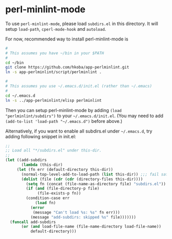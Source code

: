 perl-minlint-mode
====================

To use `perl-minlint-mode`, please load `subdirs.el` in this directory.
It will setup `load-path`, `cperl-mode-hook` and `autoload`.

For now, recommended way to install perl-minlint-mode is

```sh
#
# This assumes you have ~/bin in your $PATH
#
cd ~/bin
git clone https://github.com/hkoba/app-perlminlint.git
ln -s app-perlminlint/script/perlminlint .

#
# This assumes you use ~/.emacs.d/init.el (rather than ~/.emacs)
#
cd ~/.emacs.d
ln -s ../app-perlminlint/elisp perlminlint
```

Then you can setup perl-minlint-mode by adding `(load "perlminlint/subdirs")`
to your `~/.emacs.d/init.el`.
(You may need to add `(add-to-list 'load-path "~/.emacs.d")` before above.)

Alternatively, if you want to enable all subdirs.el under `~/.emacs.d`,
try adding following snippet in init.el:

```lisp
;;
;; Load all "*/subdirs.el" under this-dir.
;;
(let ((add-subdirs
       (lambda (this-dir)
	 (let (fn err (default-directory this-dir))
	   (normal-top-level-add-to-load-path (list this-dir)) ;;; fail safe.
	   (dolist (file (cdr (cdr (directory-files this-dir))))
	     (setq fn (concat (file-name-as-directory file) "subdirs.el"))
	     (if (and (file-directory-p file)
		      (file-exists-p fn))
		 (condition-case err
		     (load fn)
		   (error
		    (message "Can't load %s: %s" fn err)))
	       (message "add-subdirs: skipped %s" file)))))))
  (funcall add-subdirs
	   (or (and load-file-name (file-name-directory load-file-name))
	       default-directory)))
```
